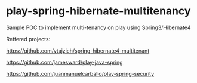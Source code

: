 play-spring-hibernate-multitenancy
==================================

Sample POC to implement multi-tenancy on play using Spring3/Hibernate4

Reffered projects:

https://github.com/vtajzich/spring-hibernate4-multitenant

https://github.com/jamesward/play-java-spring

https://github.com/juanmanuelcarballo/play-spring-security


